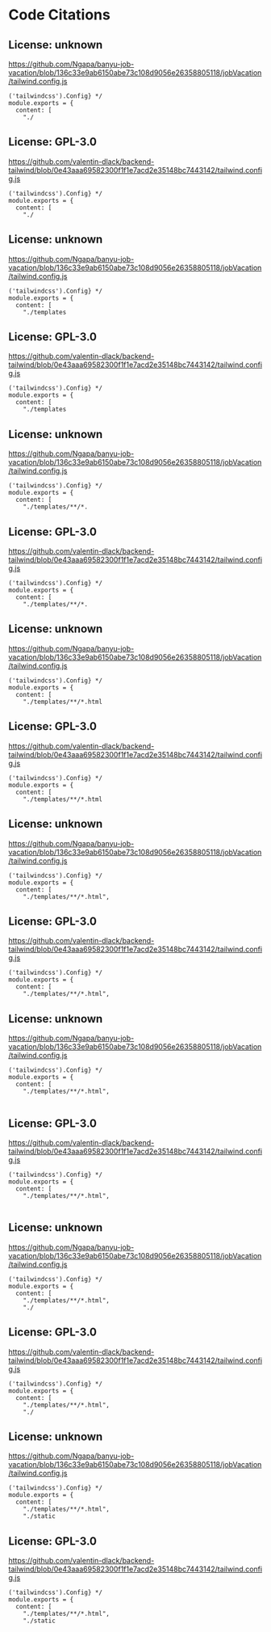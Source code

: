 # Code Citations

## License: unknown
https://github.com/Ngapa/banyu-job-vacation/blob/136c33e9ab6150abe73c108d9056e26358805118/jobVacation/tailwind.config.js

```
('tailwindcss').Config} */
module.exports = {
  content: [
    "./
```


## License: GPL-3.0
https://github.com/valentin-dlack/backend-tailwind/blob/0e43aaa69582300f1f1e7acd2e35148bc7443142/tailwind.config.js

```
('tailwindcss').Config} */
module.exports = {
  content: [
    "./
```


## License: unknown
https://github.com/Ngapa/banyu-job-vacation/blob/136c33e9ab6150abe73c108d9056e26358805118/jobVacation/tailwind.config.js

```
('tailwindcss').Config} */
module.exports = {
  content: [
    "./templates
```


## License: GPL-3.0
https://github.com/valentin-dlack/backend-tailwind/blob/0e43aaa69582300f1f1e7acd2e35148bc7443142/tailwind.config.js

```
('tailwindcss').Config} */
module.exports = {
  content: [
    "./templates
```


## License: unknown
https://github.com/Ngapa/banyu-job-vacation/blob/136c33e9ab6150abe73c108d9056e26358805118/jobVacation/tailwind.config.js

```
('tailwindcss').Config} */
module.exports = {
  content: [
    "./templates/**/*.
```


## License: GPL-3.0
https://github.com/valentin-dlack/backend-tailwind/blob/0e43aaa69582300f1f1e7acd2e35148bc7443142/tailwind.config.js

```
('tailwindcss').Config} */
module.exports = {
  content: [
    "./templates/**/*.
```


## License: unknown
https://github.com/Ngapa/banyu-job-vacation/blob/136c33e9ab6150abe73c108d9056e26358805118/jobVacation/tailwind.config.js

```
('tailwindcss').Config} */
module.exports = {
  content: [
    "./templates/**/*.html
```


## License: GPL-3.0
https://github.com/valentin-dlack/backend-tailwind/blob/0e43aaa69582300f1f1e7acd2e35148bc7443142/tailwind.config.js

```
('tailwindcss').Config} */
module.exports = {
  content: [
    "./templates/**/*.html
```


## License: unknown
https://github.com/Ngapa/banyu-job-vacation/blob/136c33e9ab6150abe73c108d9056e26358805118/jobVacation/tailwind.config.js

```
('tailwindcss').Config} */
module.exports = {
  content: [
    "./templates/**/*.html",

```


## License: GPL-3.0
https://github.com/valentin-dlack/backend-tailwind/blob/0e43aaa69582300f1f1e7acd2e35148bc7443142/tailwind.config.js

```
('tailwindcss').Config} */
module.exports = {
  content: [
    "./templates/**/*.html",

```


## License: unknown
https://github.com/Ngapa/banyu-job-vacation/blob/136c33e9ab6150abe73c108d9056e26358805118/jobVacation/tailwind.config.js

```
('tailwindcss').Config} */
module.exports = {
  content: [
    "./templates/**/*.html",
   
```


## License: GPL-3.0
https://github.com/valentin-dlack/backend-tailwind/blob/0e43aaa69582300f1f1e7acd2e35148bc7443142/tailwind.config.js

```
('tailwindcss').Config} */
module.exports = {
  content: [
    "./templates/**/*.html",
   
```


## License: unknown
https://github.com/Ngapa/banyu-job-vacation/blob/136c33e9ab6150abe73c108d9056e26358805118/jobVacation/tailwind.config.js

```
('tailwindcss').Config} */
module.exports = {
  content: [
    "./templates/**/*.html",
    "./
```


## License: GPL-3.0
https://github.com/valentin-dlack/backend-tailwind/blob/0e43aaa69582300f1f1e7acd2e35148bc7443142/tailwind.config.js

```
('tailwindcss').Config} */
module.exports = {
  content: [
    "./templates/**/*.html",
    "./
```


## License: unknown
https://github.com/Ngapa/banyu-job-vacation/blob/136c33e9ab6150abe73c108d9056e26358805118/jobVacation/tailwind.config.js

```
('tailwindcss').Config} */
module.exports = {
  content: [
    "./templates/**/*.html",
    "./static
```


## License: GPL-3.0
https://github.com/valentin-dlack/backend-tailwind/blob/0e43aaa69582300f1f1e7acd2e35148bc7443142/tailwind.config.js

```
('tailwindcss').Config} */
module.exports = {
  content: [
    "./templates/**/*.html",
    "./static
```

